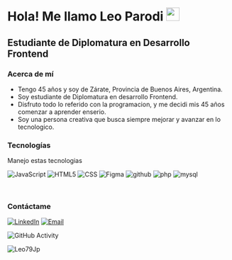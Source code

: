 <h1>Hola! Me llamo Leo Parodi <img src="https://raw.githubusercontent.com/iampavangandhi/iampavangandhi/master/gifs/Hi.gif" width="30px"></h1>
<h2>Estudiante de Diplomatura en Desarrollo Frontend</h2>

### Acerca de mí
- Tengo 45 años y soy de Zárate, Provincia de Buenos Aires, Argentina.
- Soy estudiante de Diplomatura en desarrollo Frontend.
- Disfruto todo lo referido con la programacion, y me decidi mis 45 años comenzar a aprender enserio.
- Soy una persona creativa que busca siempre mejorar y avanzar en lo tecnologico. 
### Tecnologías
Manejo estas tecnologias

  ![JavaScript](https://img.shields.io/badge/-JavaScript-333333?style=flat&logo=javascript)
  ![HTML5](https://img.shields.io/badge/-HTML5-333333?style=flat&logo=HTML5)
  ![CSS](https://img.shields.io/badge/-CSS-333333?style=flat&logo=CSS3&logoColor=1572B6)
  ![Figma](https://img.shields.io/badge/-Figma-333333?style=flat&logo=figma)
  ![github](https://img.shields.io/badge/-Github-333333?style=flat&logo=github)
  ![php](https://img.shields.io/badge/-php-333333?style=flat&logo=php)
  ![mysql](https://img.shields.io/badge/-mysql-333333?style=flat&logo=mysql)

  <br/>

### Contáctame
<a href="https://www.linkedin.com/in/leo-parodi-237784313/"><img alt="LinkedIn" src="https://img.shields.io/badge/LinkedIn-Leo%20Parodi-blue?style=flat-square&logo=linkedin"></a>
<a href="leojparodi@gmail.com"><img alt="Email" src="https://img.shields.io/badge/Gmail-leojparodi@gmail.com-blue?style=flat-square&logo=gmail"></a>  

![GitHub Activity](https://github-readme-stats.vercel.app/api?username=Leo79Jp&show_icons=true)

<p align="left"> <img src="https://komarev.com/ghpvc/?username=Leo79Jp&label=Profile%20views&color=0e75b6&style=flat" alt="Leo79Jp" /> </p>